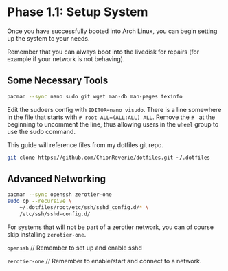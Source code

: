 # Phase 1.1: Setup System

Once you have successfully booted into Arch Linux, you can begin setting up
the system to your needs.

Remember that you can always boot into the livedisk for repairs (for example
if your network is not behaving).

## Some Necessary Tools

```sh
pacman --sync nano sudo git wget man-db man-pages texinfo
```

Edit the sudoers config with `EDITOR=nano visudo`. There is a line somewhere
in the file that starts with `# root ALL=(ALL:ALL) ALL`. Remove the `# ` at
the beginning to uncomment the line, thus allowing users in the `wheel` group
to use the sudo command.

This guide will reference files from my dotfiles git repo.

```sh
git clone https://github.com/ChionReverie/dotfiles.git ~/.dotfiles
```

## Advanced Networking

```sh
pacman --sync openssh zerotier-one
sudo cp --recursive \
    ~/.dotfiles/root/etc/ssh/sshd_config.d/* \
    /etc/ssh/sshd-config.d/
```

For systems that will not be part of a zerotier network, you can of course  
skip installing `zerotier-one`.

`openssh` // Remember to set up and enable sshd

`zerotier-one` // Remember to enable/start and connect to a network.
